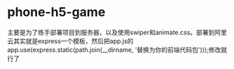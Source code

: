 # phone-h5-game
主要是为了练手部署项目到服务器，以及使用swiper和animate.css。部署到阿里云其实就是express一个模板，然后把app.js的app.use(express.static(path.join(__dirname, '替换为你的前端代码包')));修改就行了
